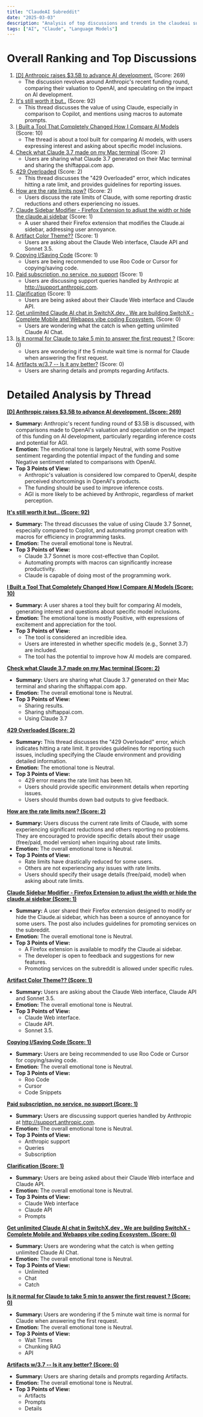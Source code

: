 ```yaml
---
title: "ClaudeAI Subreddit"
date: "2025-03-03"
description: "Analysis of top discussions and trends in the claudeai subreddit"
tags: ["AI", "Claude", "Language Models"]
---
```


# Overall Ranking and Top Discussions
1.  [[D] Anthropic raises $3.5B to advance AI development.](https://www.anthropic.com/news/anthropic-raises-series-e-at-usd61-5b-post-money-valuation) (Score: 269)
    *   The discussion revolves around Anthropic's recent funding round, comparing their valuation to OpenAI, and speculating on the impact on AI development.
2.  [It's still worth it but..](https://i.redd.it/wl5zyllodime1.jpeg) (Score: 92)
    *   This thread discusses the value of using Claude, especially in comparison to Copilot, and mentions using macros to automate prompts.
3.  [I Built a Tool That Completely Changed How I Compare AI Models](https://www.reddit.com/r/ClaudeAI/comments/1j2o4hy/i_built_a_tool_that_completely_changed_how_i/) (Score: 10)
    *   The thread is about a tool built for comparing AI models, with users expressing interest and asking about specific model inclusions.
4.  [Check what Claude 3.7 made on my Mac terminal](https://v.redd.it/52swwh8mfjme1) (Score: 2)
    *   Users are sharing what Claude 3.7 generated on their Mac terminal and sharing the shiftappai.com app.
5.  [429 Overloaded](https://www.reddit.com/r/ClaudeAI/comments/1j2r7wg/429_overloaded/) (Score: 2)
    *   This thread discusses the "429 Overloaded" error, which indicates hitting a rate limit, and provides guidelines for reporting issues.
6.  [How are the rate limits now?](https://www.reddit.com/r/ClaudeAI/comments/1j2syi5/how_are_the_rate_limits_now/) (Score: 2)
    *   Users discuss the rate limits of Claude, with some reporting drastic reductions and others experiencing no issues.
7.  [Claude Sidebar Modifier - Firefox Extension to adjust the width or hide the claude.ai sidebar](https://addons.mozilla.org/en-US/firefox/addon/claude-sidebar-modifier/) (Score: 1)
    *   A user shared their Firefox extension that modifies the Claude.ai sidebar, addressing user annoyance.
8.  [Artifact Color Theme??](https://www.reddit.com/r/ClaudeAI/comments/1j2okib/artifact_color_theme/) (Score: 1)
    *   Users are asking about the Claude Web interface, Claude API and Sonnet 3.5.
9.  [Copying l/Saving Code](https://www.reddit.com/r/ClaudeAI/comments/1j2rf1x/copying_lsaving_code/) (Score: 1)
    *   Users are being recommended to use Roo Code or Cursor for copying/saving code.
10. [Paid subscription, no service, no support](https://www.reddit.com/r/ClaudeAI/comments/1j2s1co/paid_subscription_no_service_no_support/) (Score: 1)
    *   Users are discussing support queries handled by Anthropic at http://support.anthropic.com.
11. [Clarification](https://www.reddit.com/r/ClaudeAI/comments/1j2t7dy/clarification/) (Score: 1)
    *   Users are being asked about their Claude Web interface and Claude API.
12. [Get unlimited Claude AI chat in SwitchX.dev . We are building SwitchX - Complete Mobile and Webapps vibe coding Ecosystem.](https://v.redd.it/w1o01vdvtime1) (Score: 0)
    *   Users are wondering what the catch is when getting unlimited Claude AI Chat.
13. [Is it normal for Claude to take 5 min to answer the first request ?](https://www.reddit.com/r/ClaudeAI/comments/1j2og8j/is_it_normal_for_claude_to_take_5_min_to_answer/) (Score: 0)
    *   Users are wondering if the 5 minute wait time is normal for Claude when answering the first request.
14. [Artifacts w/3.7 -- Is it any better?](https://www.reddit.com/r/ClaudeAI/comments/1j2qm3e/artifacts_w37_is_it_any_better/) (Score: 0)
    *   Users are sharing details and prompts regarding Artifacts.

# Detailed Analysis by Thread
**[[D] Anthropic raises $3.5B to advance AI development. (Score: 269)](https://www.anthropic.com/news/anthropic-raises-series-e-at-usd61-5b-post-money-valuation)**
*   **Summary:**  Anthropic's recent funding round of $3.5B is discussed, with comparisons made to OpenAI's valuation and speculation on the impact of this funding on AI development, particularly regarding inference costs and potential for AGI.
*   **Emotion:** The emotional tone is largely Neutral, with some Positive sentiment regarding the potential impact of the funding and some Negative sentiment related to comparisons with OpenAI.
*   **Top 3 Points of View:**
    *   Anthropic's valuation is considered low compared to OpenAI, despite perceived shortcomings in OpenAI's products.
    *   The funding should be used to improve inference costs.
    *   AGI is more likely to be achieved by Anthropic, regardless of market perception.

**[It's still worth it but.. (Score: 92)](https://i.redd.it/wl5zyllodime1.jpeg)**
*   **Summary:** The thread discusses the value of using Claude 3.7 Sonnet, especially compared to Copilot, and automating prompt creation with macros for efficiency in programming tasks.
*   **Emotion:** The overall emotional tone is Neutral.
*   **Top 3 Points of View:**
    *   Claude 3.7 Sonnet is more cost-effective than Copilot.
    *   Automating prompts with macros can significantly increase productivity.
    *   Claude is capable of doing most of the programming work.

**[I Built a Tool That Completely Changed How I Compare AI Models (Score: 10)](https://www.reddit.com/r/ClaudeAI/comments/1j2o4hy/i_built_a_tool_that_completely_changed_how_i/)**
*   **Summary:**  A user shares a tool they built for comparing AI models, generating interest and questions about specific model inclusions.
*   **Emotion:** The emotional tone is mostly Positive, with expressions of excitement and appreciation for the tool.
*   **Top 3 Points of View:**
    *   The tool is considered an incredible idea.
    *   Users are interested in whether specific models (e.g., Sonnet 3.7) are included.
    *   The tool has the potential to improve how AI models are compared.

**[Check what Claude 3.7 made on my Mac terminal (Score: 2)](https://v.redd.it/52swwh8mfjme1)**
*   **Summary:** Users are sharing what Claude 3.7 generated on their Mac terminal and sharing the shiftappai.com app.
*   **Emotion:** The overall emotional tone is Neutral.
*   **Top 3 Points of View:**
    *   Sharing results.
    *   Sharing shiftappai.com.
    *   Using Claude 3.7

**[429 Overloaded (Score: 2)](https://www.reddit.com/r/ClaudeAI/comments/1j2r7wg/429_overloaded/)**
*   **Summary:** This thread discusses the "429 Overloaded" error, which indicates hitting a rate limit. It provides guidelines for reporting such issues, including specifying the Claude environment and providing detailed information.
*   **Emotion:** The emotional tone is Neutral.
*   **Top 3 Points of View:**
    *   429 error means the rate limit has been hit.
    *   Users should provide specific environment details when reporting issues.
    *   Users should thumbs down bad outputs to give feedback.

**[How are the rate limits now? (Score: 2)](https://www.reddit.com/r/ClaudeAI/comments/1j2syi5/how_are_the_rate_limits_now/)**
*   **Summary:** Users discuss the current rate limits of Claude, with some experiencing significant reductions and others reporting no problems. They are encouraged to provide specific details about their usage (free/paid, model version) when inquiring about rate limits.
*   **Emotion:** The overall emotional tone is Neutral.
*   **Top 3 Points of View:**
    *   Rate limits have drastically reduced for some users.
    *   Others are not experiencing any issues with rate limits.
    *   Users should specify their usage details (free/paid, model) when asking about rate limits.

**[Claude Sidebar Modifier - Firefox Extension to adjust the width or hide the claude.ai sidebar (Score: 1)](https://addons.mozilla.org/en-US/firefox/addon/claude-sidebar-modifier/)**
*   **Summary:** A user shared their Firefox extension designed to modify or hide the Claude.ai sidebar, which has been a source of annoyance for some users. The post also includes guidelines for promoting services on the subreddit.
*   **Emotion:** The overall emotional tone is Neutral.
*   **Top 3 Points of View:**
    *   A Firefox extension is available to modify the Claude.ai sidebar.
    *   The developer is open to feedback and suggestions for new features.
    *   Promoting services on the subreddit is allowed under specific rules.

**[Artifact Color Theme?? (Score: 1)](https://www.reddit.com/r/ClaudeAI/comments/1j2okib/artifact_color_theme/)**
*   **Summary:** Users are asking about the Claude Web interface, Claude API and Sonnet 3.5.
*   **Emotion:** The overall emotional tone is Neutral.
*   **Top 3 Points of View:**
    *   Claude Web interface.
    *   Claude API.
    *   Sonnet 3.5.

**[Copying l/Saving Code (Score: 1)](https://www.reddit.com/r/ClaudeAI/comments/1j2rf1x/copying_lsaving_code/)**
*   **Summary:** Users are being recommended to use Roo Code or Cursor for copying/saving code.
*   **Emotion:** The overall emotional tone is Neutral.
*   **Top 3 Points of View:**
    *   Roo Code
    *   Cursor
    *   Code Snippets

**[Paid subscription, no service, no support (Score: 1)](https://www.reddit.com/r/ClaudeAI/comments/1j2s1co/paid_subscription_no_service_no_support/)**
*   **Summary:** Users are discussing support queries handled by Anthropic at http://support.anthropic.com.
*   **Emotion:** The overall emotional tone is Neutral.
*   **Top 3 Points of View:**
    *   Anthropic support
    *   Queries
    *   Subscription

**[Clarification (Score: 1)](https://www.reddit.com/r/ClaudeAI/comments/1j2t7dy/clarification/)**
*   **Summary:** Users are being asked about their Claude Web interface and Claude API.
*   **Emotion:** The overall emotional tone is Neutral.
*   **Top 3 Points of View:**
    *   Claude Web interface
    *   Claude API
    *   Prompts

**[Get unlimited Claude AI chat in SwitchX.dev . We are building SwitchX - Complete Mobile and Webapps vibe coding Ecosystem. (Score: 0)](https://v.redd.it/w1o01vdvtime1)**
*   **Summary:** Users are wondering what the catch is when getting unlimited Claude AI Chat.
*   **Emotion:** The overall emotional tone is Neutral.
*   **Top 3 Points of View:**
    *   Unlimited
    *   Chat
    *   Catch

**[Is it normal for Claude to take 5 min to answer the first request ? (Score: 0)](https://www.reddit.com/r/ClaudeAI/comments/1j2og8j/is_it_normal_for_claude_to_take_5_min_to_answer/)**
*   **Summary:** Users are wondering if the 5 minute wait time is normal for Claude when answering the first request.
*   **Emotion:** The overall emotional tone is Neutral.
*   **Top 3 Points of View:**
    *   Wait Times
    *   Chunking RAG
    *   API

**[Artifacts w/3.7 -- Is it any better? (Score: 0)](https://www.reddit.com/r/ClaudeAI/comments/1j2qm3e/artifacts_w37_is_it_any_better/)**
*   **Summary:** Users are sharing details and prompts regarding Artifacts.
*   **Emotion:** The overall emotional tone is Neutral.
*   **Top 3 Points of View:**
    *   Artifacts
    *   Prompts
    *   Details
